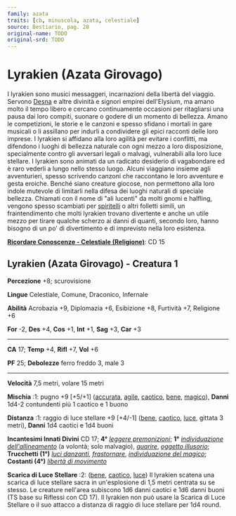 ```yaml
---
family: azata
traits: [cb, minuscola, azata, celestiale]
source: Bestiario, pag. 28
original-name: TODO
original-srd: TODO
---
```


# Lyrakien (Azata Girovago)

I lyrakien sono musici messaggeri, incarnazioni della libertà del viaggio.
Servono [Desna](/divinità/desna) e altre divinità e signori empirei
dell'Elysium, ma amano molto il tempo libero e cercano continuamente occasioni
per ritagliarsi una pausa dai loro compiti, suonare o godere di un momento di
bellezza. Amano le competizioni, le storie e le canzoni e spesso sfidano i
mortali in gare musicali o li assillano per indurli a condividere gli epici
racconti delle loro imprese. I lyrakien si affidano alla loro agilità per
evitare i conflitti, ma difendono i luoghi di bellezza naturale con ogni mezzo a
loro disposizione, specialmente contro gli avversari legali o malvagi,
vulnerabili alla loro luce stellare. I lyrakien sono animati da un radicato
desiderio di vagabondare ed è raro vederli a lungo nello stesso luogo. Alcuni
viaggiano insieme agli avventurieri, spesso scrivendo canzoni che raccontano le
loro avventure e gesta eroiche. Benché siano creature giocose, non permettono
alla loro indole mutevole di limitarli nella difesa dei luoghi naturali di
speciale bellezza. Chiamati con il nome di "ali lucenti" da molti gnomi e
halfling, vengono spesso scambiati per [spiritelli](/tratti/spiritello) o altri
folletti simili, un fraintendimento che molti lyrakien trovano divertente e
anche un utile mezzo per tirare qualche scherzo ai danni di quanti, secondo
loro, hanno bisogno di un po' di divertimento e di imprevisto nella loro
esistenza.

**[Ricordare Conoscenze - Celestiale (Religione)](/azioni/abilita/ricordare-conoscenze)**:
CD 15

## Lyrakien (Azata Girovago) - Creatura 1

**Percezione** +8; scurovisione

**Lingue** Celestiale, Comune, Draconico, Infernale

**Abilità** Acrobazia +9, Diplomazia +6, Esibizione +8, Furtività +7, Religione
+6

**For** -2, **Des** +4, **Cos** +1, **Int** +1, **Sag** +3, **Car** +3

---

**CA** 17; **Temp** +4, **Rifl** +7, **Vol** +6

**PF** 25; **Debolezze** ferro freddo 3, male 3

---

**Velocità** 7,5 metri, volare 15 metri

**Mischia** :1: pugno +9 \[+5/+1] ([accurata](/tratti/accurata),
[agile](/tratti/agile), [caotico](/tratti/caotico), [bene](/tratti/bene),
[magico](/tratti/magico)), **Danni** 1d4-2 contundenti più 1 caotico e 1 buono

**Distanza** :1: raggio di luce stellare +9 \[+4/-1] ([bene](/tratti/bene),
[caotico](/tratti/caotico), [luce](/tratti/luce), gittata 3 metri), **Danni**
1d4 caotici e 1d4 buoni

**Incantesimi Innati Divini** CD 17; **4°**
_[leggere premonizioni](/incantesimi/leggere-premonizioni)_; **1°**
_[individuazione dell'allineamento](/incantesimi/individuazione-dellallineamento)_
(a volontà; solo malvagio), _[guarire](/incantesimi/guarire)_,
_[oggetto illusorio](/incantesimi/oggetto-illusorio)_; **Trucchetti (1°)**
_[luci danzanti](/incantesimi/luci-danzanti)_,
_[frastornare](/incantesimi/frastornare)_,
_[individuazione del magico](/incantesimi/individuazione-del-magico)_;
**Costanti (4°)** _[libertà di movimento](/incantesimi/liberta-di-movimento)_

**Scarica di Luce Stellare** :2: ([bene](/tratti/bene),
[caotico](/tratti/caotico), [luce](/tratti/luce)) Il lyrakien scatena una
scarica di luce stellare sacra in un'esplosione di 1,5 metri centrata su se
stesso. Le creature nell'area subiscono 1d6 danni caotici e 1d6 danni buoni (TS
base su Riflessi con CD 17). Il lyrakien non può usare la Scarica di Luce
Stellare o il suo attacco a distanza di raggio di luce stellare per 1d4 round.
